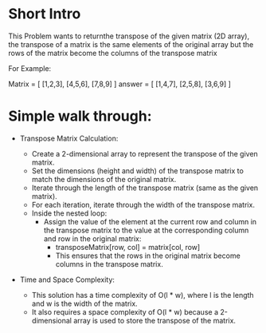 # Short Intro

This Problem wants to returnthe transpose of the given matrix (2D array), the transpose of a matrix is the same elements of the original array but the rows of the matrix become the columns of the transpose matrix

For Example:

Matrix = [
[1,2,3],
[4,5,6],
[7,8,9]
]
answer = [
[1,4,7],
[2,5,8],
[3,6,9]
]

# Simple walk through:

- Transpose Matrix Calculation:

  - Create a 2-dimensional array to represent the transpose of the given matrix.
  - Set the dimensions (height and width) of the transpose matrix to match the dimensions of the original matrix.
  - Iterate through the length of the transpose matrix (same as the given matrix).
  - For each iteration, iterate through the width of the transpose matrix.
  - Inside the nested loop:
    - Assign the value of the element at the current row and column in the transpose matrix to the value at the corresponding column and row in the original matrix:
      - transposeMatrix[row, col] = matrix[col, row]
      - This ensures that the rows in the original matrix become columns in the transpose matrix.

- Time and Space Complexity:

  - This solution has a time complexity of O(l \* w), where l is the length and w is the width of the matrix.
  - It also requires a space complexity of O(l \* w) because a 2-dimensional array is used to store the transpose of the matrix.
